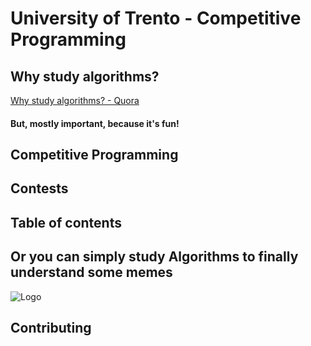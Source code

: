 # University of Trento - Competitive Programming

## Why study algorithms?
[Why study algorithms? - Quora](https://www.quora.com/Why-study-algorithms)

#### But, mostly important, because it's fun!

## Competitive Programming

## Contests

## Table of contents

## Or you can simply study Algorithms to finally understand some memes
![Logo](https://scontent.fmxp2-1.fna.fbcdn.net/v/t1.0-9/16406479_165757413918841_9214636900362142932_n.jpg?oh=f89f5a173bfde695973cdf164bc2a533&oe=5A552041)

## Contributing





